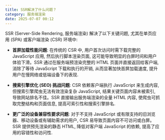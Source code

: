 ```yaml
---
title: SSR解决了什么问题？
category: 服务端渲染
date: 2025-07-07 00:12
---
```

SSR (Server-Side Rendering, 服务端渲染) 解决了以下关键问题, 尤其在单页应用 (SPA) 或客户端渲染 (CSR) 环境中:  

- **首屏加载性能问题**: 在传统的 CSR 中, 用户首次访问时需下载完整的 JavaScript 应用, 然后执行脚本渲染页面, 这可能导致明显的白屏时间和用户体验下滑。SSR 通过在服务端预渲染完整的 HTML 页面并直接返回给客户端, 消除了等待 JavaScript 下载和执行的开销, 从而显著加快首屏加载速度, 提升用户在慢网络或低端设备下的表现.  

- **搜索引擎优化 (SEO) 挑战问题**: CSR 依赖客户端执行 JavaScript 来生成内容, 但搜索引擎爬虫无法有效渲染复杂 JavaScript, 结果关键页面内容未被索引, 导致网站排名不佳。SSR 直接输出服务端渲染的全量 HTML 内容, 使爬虫可抓取完整结构和页面信息, 提高可索引性和搜索引擎排名.  

- **更广泛的设备兼容性要求问题**: 对于不支持 JavaScript 或有限支持的旧浏览器、移动设备或有辅助需求的用户, CSR 易导致页面内容不可访问或白屏。SSR 提供预先渲染的静态 HTML, 降低对客户端 JavaScript 的依赖, 提高了应用的容错性和访问性.
